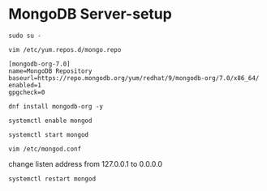 # MongoDB Server-setup
```
sudo su -
```

```
vim /etc/yum.repos.d/mongo.repo
```

```
[mongodb-org-7.0]
name=MongoDB Repository
baseurl=https://repo.mongodb.org/yum/redhat/9/mongodb-org/7.0/x86_64/
enabled=1
gpgcheck=0
```

```
dnf install mongodb-org -y 
```

```
systemctl enable mongod
```

```
systemctl start mongod
```

```
vim /etc/mongod.conf
```
change listen address from 127.0.0.1 to 0.0.0.0 
```
systemctl restart mongod
```
